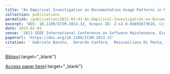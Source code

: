 ```yaml
---
title: "An Empirical Investigation on Documentation Usage Patterns in Maintenance Tasks"
collection: publications
permalink: /publication/2013-01-01-An-Empirical-Investigation-on-Documentation-Usage-Patterns-in-Maintenance-Tasks
excerpt: 'DOI: 10.1109/ICSM.2013.32, Scopus ID: 2-s2.0-84891673616, Cited by: 4'
date: 2013-01-01
venue: '2013 IEEE International Conference on Software Maintenance, Eindhoven, The Netherlands, September 22-28, 2013'
paperurl: 'https://doi.org/10.1109/ICSM.2013.32'
citation: ' Gabriele Bavota,  Gerardo Canfora,  Massimiliano Di Penta,  Rocco Oliveto,  Sebastiano Panichella, &quot;An Empirical Investigation on Documentation Usage Patterns in Maintenance Tasks.&quot; 2013 IEEE International Conference on Software Maintenance, Eindhoven, The Netherlands, September 22-28, 2013, 2013.'
---
```

[Bibtex](https://dblp.org/rec/bib/conf/icsm/BavotaCPOP13){:target="_blank"}

[Access paper here](https://doi.org/10.1109/ICSM.2013.32){:target="_blank"}
